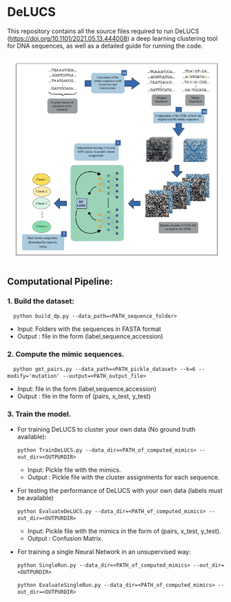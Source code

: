 # DeLUCS
This repository contains all the source files required to run DeLUCS (https://doi.org/10.1101/2021.05.13.444008) a deep learning clustering tool for DNA sequences, as well as a detailed guide for running the code.

<p align="center">
  <img src ="paper/Images/Fig3.png" alt="drawing" width="800"/>
</p>


## Computational Pipeline: 


### 1. Build the dataset:
  ```
  	python build_dp.py --data_path=<PATH_sequence_folder>	
  ```
 * Input: Folders with the sequences in FASTA format
 * Output : file in the form (label,sequence,accession)


### 2. Compute the mimic sequences.

  ```
	python get_pairs.py --data_path=<PATH_pickle_dataset> --k=6 --modify='mutation' --output=<PATH_output_file>
  ```
* Input: file in the form (label,sequence,accession)
* Output : file in the form of (pairs, x_test, y_test)
  
### 3. Train the model.

* For training DeLUCS to cluster your own data (No ground truth available): 
	```
	python TrainDeLUCS.py --data_dir=<PATH_of_computed_mimics> --out_dir=<OUTPURDIR>
	```
 	* Input: Pickle file with the mimics. 
   	* Output : Pickle file with the cluster assignments for each sequence. 
		
		
* For testing the performance of DeLUCS with your own data (labels must be available)
	```
	python EvaluateDeLUCS.py --data_dir=<PATH_of_computed_mimics> --out_dir=<OUTPURDIR>
	```

	* Input: Pickle file with the mimics in the form of (pairs, x_test, y_test). 
	* Output : Confusion Matrix. 
			<!--* File with the misclassified sequences in the form (accession, true_label, predicted_label)-->

* For training a single Neural Network in an unsupervised way:
	```
	python SingleRun.py --data_dir=<PATH_of_computed_mimics> --out_dir=<OUTPURDIR>
	```
	```
	python EvaluateSingleRun.py --data_dir=<PATH_of_computed_mimics> --out_dir=<OUTPURDIR>
	```



		
	

<!--in one of the Compute Canada clusters available for our lab.

<!-- ## Accesing the resources:

<!-- In our lab we have acces to three different clusters within the Compute Canada infraestructure: Cedar and Graham. We can acces the cluster via ssh using the Compute Canada credentials and the name of the cluster we want to access:
```
ssh pmillana@cedar.computecanada.ca
ssh pmillana@graham.computecanada.ca
```
## Different File Systems: 
Once you have accessed the cluster trough a login node (Do not run anything on this nodes), you will see that all our folders are under the account ```def-khill22```, this is the account name of our group and should be used for every job submition. 
For each user in our account there are differnt file systems that should be used for different purposes: 
<!-- 
* **HOME**: While your home directory may seem like the logical place to store all your files and do all your work, in general this isn't the case - your home normally has a relatively small quota and doesn't have especially good performance for the writing and reading of large amounts of data. The most logical use of your home directory is typically source code, small parameter files and job submission scripts.
* **PROJECT**: The project space has a significantly larger quota and is well-adapted to sharing data among members of a research group since it, unlike the home or scratch, is linked to a professor's account rather than an individual user.
* **SCRATCH**: For intensive read/write operations, scratch is the best choice. Remember however that important files must be copied off scratch since they are not backed up there, and older files are subject to purging. The scratch storage should therefore only be used for transient files.
<!-- 
<p align="center">
  <img src ="Images\Screenshot from 2020-06-02 19-41-06.png" alt="drawing" width="500"/>
</p>

<!-- 
The following table is taken from the Compute Canada documentation and show all the policies for each file system:
<!-- 
<p align="center">
  <img src ="Images\Screenshot from 2020-06-02 19-41-15.png" alt="drawing" width="500"/>
</p>



<!-- 
For transfering local files to the cluster you can use ```scp``` with the same credentials you used for logging into the system: 

```
 scp  path_to_local_files  pmillana@cedar.computecanada.ca:~/desired_folder_inside_home_directory
```
<!-- 
For more information see: https://docs.computecanada.ca/wiki/Storage_and_file_management and https://docs.computecanada.ca/wiki/Storage_and_file_management#Filesystem_quotas_and_policies

<!-- 
## Sumbitting Jobs: 
Compute Canada uses SLURM https://slurm.schedmd.com/documentation.html for managing jobs and allocating resources within the different clusters. To submit a job you will need to create a sbatch script with all the requirements that are neccessary for running your code. 
<!-- 
**Note**: Submitting jobs from directories residing in /home is not permitted, transfer the sbatch script either to your /project or /scratch directory and submit the job from there.
<!-- 
You can also run your code inside an interactive node, this is recommended before submitting bigger jobs, an example of that can be:

 ``` (bash)
  salloc --account=def-khill22 --gres=gpu:1 --cpus-per-task=4 --mem=32000M --time=0-00:25:00
 ```
 <!-- 
 You can run separately the commands in the following sbatch script inside your interactive node with few iterations to check that the code doesn't have any error. This is an example of the  script that was used in our case: 
 ```
#!/bin/bash
#SBATCH --gres=gpu:1       # Request GPU "generic resources"
#SBATCH --cpus-per-task=6  # Cores proportional to GPUs: 6 on Cedar, 10 on Béluga, 16 on Graham.
#SBATCH --mem=32000M       # Memory proportional to GPUs: 32000 Cedar, 47000 Béluga, 64000 Graham.
#SBATCH --time=0-02:00     # DD-HH:MM:SS
<!-- 
module load python/3.6 cuda cudnn
<!-- 
SOURCEDIR=~/src   #I copied the files in this directory inside my home directory
<!-- 
# Prepare virtualenv
virtualenv --no-download $SLURM_TMPDIR/env
source $SLURM_TMPDIR/env/bin/activate
pip install --no-index -r $SOURCEDIR/requirements.txt
<!-- 
# Start training
python TrainCluster.py --data_path ~/scratch/data/train.p --load_data True
# --data_path: Path of the decompressed training data.
# --load_features: True if the training features are precomputed.
 ```
 For running the script you run: 
 ```
 sbatch --account=def-khill22 script.sh
 ```
 For monitoring the status of your job you can run: 
 
```
squeue --account=def-khill22  
```
<!-- 
A log file with the output of your job will be created after it finishes in the same directory of your sbash sript. 

 

